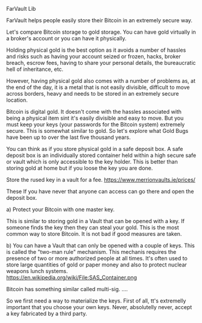 FarVault Lib

FarVault helps people easily store their Bitcoin in an extremely secure way.

Let's compare Bitcoin storage to gold storage. You can have gold virtually in a broker's account or you can have it physically.

Holding physical gold is the best option as it avoids a number of hassles and risks such as having your account seized or frozen, hacks, broker breach, escrow fees, having to share your personal details, the bureaucratic hell of inheritance, etc.

However, having physical gold also comes with a number of problems as, at the end of the day, it is a metal that is not easily divisible, difficult to move across borders, heavy and needs to be stored in an extremely secure location.

Bitcoin is digital gold. It doesn't come with the hassles associated with being a physical item sint it's easily divisible and easy to move. But you must keep your keys (your passwords for the Bitcoin system) extremely secure. This is somewhat similar to gold. So let's explore what Gold Bugs have been up to over the last five thousand years.

You can think as if you store physical gold in a safe deposit box. A safe deposit box is an individually stored container held within a high secure safe or vault which is only accessible to the key holder.
This is better than storing gold at home but if you loose the key you are done.

Store the rused key in a vault for a fee.
https://www.merrionvaults.ie/prices/


These If you have never  that anyone can access can go there and open the deposit box.

a) Protect your Bitcoin with one master key.

This is similar to storing gold in a Vault that can be opened with a key. If someone finds the key then they can steal your gold.
This is the most common way to store Bitcoin. It is not bad if good measures are taken.

b) You can have a Vault that can only be opened with a couple of keys. This is called the "two-man rule" mechanism. This mechanis requires the presence of two or more authorized people at all times. It's often used to store large quantities of gold or paper money and also to protect nuclear weapons lunch systems.
https://en.wikipedia.org/wiki/File:SAS_Container.png

Bitcoin has something similar called multi-sig.
....


So we first need a way to materialize the keys. First of all, tt's extremelly important that you choose your own keys. Never, absolutelly never, accept a key fabricated by a third party.


